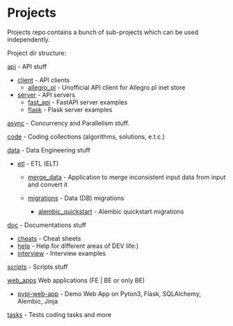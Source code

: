 # Projects

Projects repo contains a bunch of sub-projects which can be used independently.


Project dir structure:

[api](/api) - API stuff
   - [client](/api/client) - API clients
        - [allegro_pl](/api/client/001_allegro_pl) - Unofficial API client for Allegro.pl inet store
   - [server](/api/server) - API servers
        - [fast_api](/api/server/fast_api) - FastAPI server examples
        - [flask](/api/server/flask) - Flask server examples

[async](/async) - Concurrency and Parallelism stuff.

[code](/code) - Coding collections (algorithms, solutions, e.t.c.)

[data](/data) - Data Engineering stuff
   - [etl](/data/etl) - ETL (ELT)
        - [merge_data](/data/etl/001_merge_data) - Application to merge inconsistent input data from input and convert it

        - [migrations](/data/migrations) - Data (DB) migrations
          - [alembic_quickstart](/data/migrations/001_alembic_quickstart) - Alembic quickstart migrations


[doc](/doc) - Documentations stuff
   - [cheats](/doc/cheats) - Cheat sheets
   - [help](/doc/help) - Help for different areas of DEV life:)
   - [interview](/doc/interview) - Interview examples 
   
[scripts](/scripts) - Scripts stuff

[web_apps](/web_apps) Web applications (FE | BE or only BE) 
   - [pypi-web-app](/web_apps/001_pypi) - Demo Web App on Pyton3, Flask, SQLAlchemy, Alembic, Jinja

[tasks](/tasks) - Tests coding tasks and more